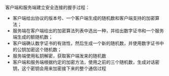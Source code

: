 客户端和服务端建立安全连接的握手过程：

* 客户端给出协议的版本号、一个客户端生成的随机数和客户端支持的加密算法；
* 服务端在客户端给出的加密算法列表中选出一种，并给出数字证书和一个服务端生成的额随机数；
* 客户端确认数字证书的有效性，然后生成一个新的随机数，并使用数字证书中的公钥加密这个随机数；
* 服务端使用私钥解密，获取客户端发来的随机数
* 客户端和服务端根据约定的加密方法，使用之前的三个随机数，生成对话密钥，这个密钥会用来加密接下来的整个通信过程

